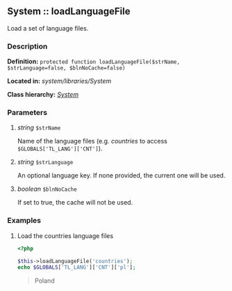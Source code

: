 
System :: loadLanguageFile
-------------------------------------------

Load a set of language files.


### Description ###

**Definition:** `protected function loadLanguageFile($strName, $strLanguage=false, $blnNoCache=false)`

**Located in:** *system/libraries/System*

**Class hierarchy:** *[System](../System.md)*


### Parameters ###

1. *string* `$strName`

	Name of the language files (e.g. *countries* to access ```$GLOBALS['TL_LANG']['CNT']```).

2. *string* `$strLanguage`

	An optional language key. If none provided, the current one will be used.

3. *boolean* `$blnNoCache`

	If set to true, the cache will not be used.


### Examples ###

1. Load the countries language files

	```php
	<?php

	$this->loadLanguageFile('countries');
	echo $GLOBALS['TL_LANG']['CNT']['pl'];
	```
	> Poland

